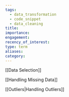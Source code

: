 ```yaml
---
tags:
  - data_transformation
  - code_snippet
  - data_cleaning
title: 
importance: 
engagement: 
recency_of_interest: 
type: term
aliases: 
category:
---
```


[[Data Selection]]

[[Handling Missing Data]]

[[Outliers|Handling Outliers]]



